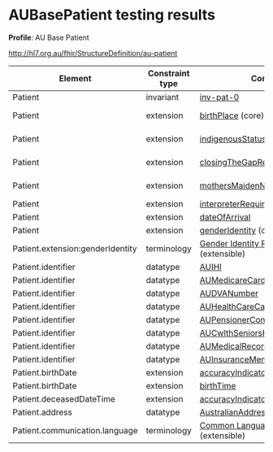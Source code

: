 # AUBasePatient testing results

**Profile**: AU Base Patient

http://hl7.org.au/fhir/StructureDefinition/au-patient

|Element|Constraint type|Constraint|Tests|
| ------|---------------|----------|-----|
|Patient|invariant|[inv-pat-0](https://build.fhir.org/ig/hl7au/au-fhir-base/StructureDefinition-au-patient-definitions.html#Patient)|[![inv-pat-0 tests](https://github.com/robstwd/au-fhir-base-test-cases/actions/workflows/AUBasePatient-validation-inv-pat-0.yml/badge.svg)](https://github.com/robstwd/au-fhir-base-test-cases/actions/workflows/AUBasePatient-validation-inv-pat-0.yml)|
|Patient|extension|[birthPlace](http://hl7.org/fhir/R4/extension-patient-birthplace.html) (core)|[![birthPlace extension tests](https://github.com/robstwd/au-fhir-base-test-cases/actions/workflows/AUBasePatient-validation-ext-birthPlace.yml/badge.svg)](https://github.com/robstwd/au-fhir-base-test-cases/actions/workflows/AUBasePatient-validation-ext-birthPlace.yml)|
|Patient|extension|[indigenousStatus](http://hl7.org.au/fhir/StructureDefinition/indigenous-status)|[![indigenousStatusextension tests](https://github.com/robstwd/au-fhir-base-test-cases/actions/workflows/AUBasePatient-validation-ext-indigenousStatus.yml/badge.svg)](https://github.com/robstwd/au-fhir-base-test-cases/actions/workflows/AUBasePatient-validation-ext-indigenousStatus.yml)|
|Patient|extension|[closingTheGapRegistration](http://hl7.org.au/fhir/StructureDefinition/closing-the-gap-registration)|[![closingTheGapRegistration tests](https://github.com/robstwd/au-fhir-base-test-cases/actions/workflows/AUBasePatient-validation-ext-closingTheGapRegistration.yml/badge.svg)](https://github.com/robstwd/au-fhir-base-test-cases/actions/workflows/AUBasePatient-validation-ext-closingTheGapRegistration.yml)|
|Patient|extension|[mothersMaidenName](http://hl7.org/fhir/StructureDefinition/patient-mothersMaidenName) (core)|[![mothersMaidenName extension tests](https://github.com/robstwd/au-fhir-base-test-cases/actions/workflows/AUBasePatient-validation-ext-mothersMaidenName.yml/badge.svg)](https://github.com/robstwd/au-fhir-base-test-cases/actions/workflows/AUBasePatient-validation-ext-mothersMaidenName.yml)|
|Patient|extension|[interpreterRequired](http://hl7.org/fhir/StructureDefinition/patient-interpreterRequired) (core)| |
|Patient|extension|[dateOfArrival](http://hl7.org.au/fhir/StructureDefinition/date-of-arrival)| |
|Patient|extension|[genderIdentity](http://hl7.org/fhir/StructureDefinition/patient-genderIdentity) (core)| |
|Patient.extension:genderIdentity|terminology|[Gender Identity Response ](https://healthterminologies.gov.au/fhir/ValueSet/gender-identity-response-1 ) (extensible)| |
|Patient.identifier|datatype|[AUIHI](https://build.fhir.org/ig/hl7au/au-fhir-base/StructureDefinition-au-ihi.html)| |
|Patient.identifier|datatype|[AUMedicareCardNumber](https://build.fhir.org/ig/hl7au/au-fhir-base/StructureDefinition-au-medicarecardnumber.html)| |
|Patient.identifier|datatype|[AUDVANumber](https://build.fhir.org/ig/hl7au/au-fhir-base/StructureDefinition-au-dvanumber.html)| |
|Patient.identifier|datatype|[AUHealthCareCardNumber](https://build.fhir.org/ig/hl7au/au-fhir-base/StructureDefinition-au-healthcarecardnumber.html)| |
|Patient.identifier|datatype|[AUPensionerConcessionCardNumber](https://build.fhir.org/ig/hl7au/au-fhir-base/StructureDefinition-au-pensionerconcessioncardnumber.html)| |
|Patient.identifier|datatype|[AUCwlthSeniorsHealthCardNumber](https://build.fhir.org/ig/hl7au/au-fhir-base/StructureDefinition-au-cwlthseniorshealthcardnumber.html)| |
|Patient.identifier|datatype|[AUMedicalRecordNumber](https://build.fhir.org/ig/hl7au/au-fhir-base/StructureDefinition-au-medicalrecordnumber.html)| |
|Patient.identifier|datatype|[AUInsuranceMemberNumber](https://build.fhir.org/ig/hl7au/au-fhir-base/StructureDefinition-au-insurancemembernumber.html)| |
|Patient.birthDate|extension|[accuracyIndicator](http://hl7.org.au/fhir/StructureDefinition/date-accuracy-indicator)| |
|Patient.birthDate|extension|[birthTime](http://hl7.org/fhir/StructureDefinition/patient-birthTime)| |
|Patient.deceasedDateTime|extension|[accuracyIndicator](http://hl7.org.au/fhir/StructureDefinition/date-accuracy-indicator)| |
|Patient.address|datatype|[AustralianAddress](https://build.fhir.org/ig/hl7au/au-fhir-base/StructureDefinition-au-address.html)| |
|Patient.communication.language|terminology|[Common Languages in Australia](https://healthterminologies.gov.au/fhir/ValueSet/common-languages-australia-2) (extensible)| |
